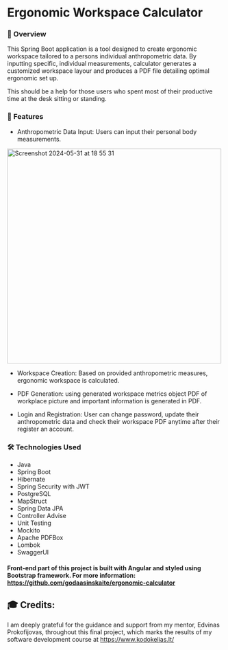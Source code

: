 # Ergonomic Workspace Calculator

### 🌟 Overview
  This Spring Boot application is a tool designed to create ergonomic workspace tailored to a persons individual anthropometric data.
By inputting specific, individual measurements, calculator generates a customized workspace layour and produces a PDF file detailing optimal ergonomic set up.

  This should be a help for those users who spent most of their productive time at the desk sitting or standing.

### 🚀 Features
- Anthropometric Data Input: Users can input their personal body measurements. 
<img width="500" alt="Screenshot 2024-05-31 at 18 55 31" src="https://github.com/godaasinskaite/ErgonomicCalculator/assets/148675690/a242ac21-d21d-4d5f-bd65-4ac761552f43">

- Workspace Creation: Based on provided anthropometric measures, ergonomic workspace is calculated.

- PDF Generation: using generated workspace metrics object PDF of workplace picture and important information is generated in PDF.

- Login and Registration: User can change password, update their anthropometric data and check their workspace PDF anytime after their register an account.

### 🛠️ Technologies Used
- Java
- Spring Boot
- Hibernate
- Spring Security with JWT
- PostgreSQL
- MapStruct
- Spring Data JPA
- Controller Advise
- Unit Testing
- Mockito
- Apache PDFBox
- Lombok
- SwaggerUI

 #### Front-end part of this project is built with Angular and styled using Bootstrap framework. For more information: https://github.com/godaasinskaite/ergonomic-calculator

 ## 🎓 Credits:
 I am deeply grateful for the guidance and support from my mentor, Edvinas Prokofijovas, throughout this final project, which marks the results of my software development course at https://www.kodokelias.lt/
